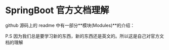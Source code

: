 # SpringBoot 官方文档理解

github 源码上的 readme 中有一部分**模块(Modules)**的介绍：


P.S 因为我们总是要学习新的东西，新的东西还是英文的。所以这是自己对官方文档的理解